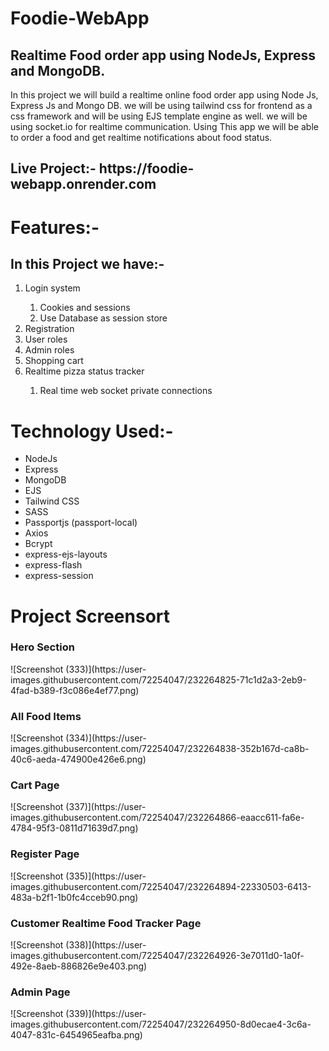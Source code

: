 # Foodie-WebApp
<h2>Realtime Food order app using NodeJs, Express and MongoDB.</h2>
<p>In this project we will build a realtime online food order app using Node Js, Express Js and Mongo DB. we will be using tailwind css for frontend as a css framework and will be using EJS template engine as well. we will be using socket.io for realtime communication. Using This app we will be able to order a food and get realtime notifications about food status.</p>

<h2>Live Project:- https://foodie-webapp.onrender.com </h2>

<h1>Features:-</h1>
<h2>In this Project we have:-</h2> 
<ol>
    <li>Login system</li>
        <ol>
            <li>Cookies and sessions</li>
            <li>Use Database as session store</li>
        </ol>
    <li>Registration</li> 
    <li>User roles</li>
    <li>Admin roles</li>
    <li>Shopping cart</li> 
    <li>Realtime pizza status tracker</li>
        <ol>
            <li>Real time web socket private connections</li>
        </ol>
</ol>

<h1>Technology Used:-</h1>
<ul>
<li>NodeJs</li>
<li>Express</li>
<li>MongoDB</li>
<li>EJS</li>
<li>Tailwind CSS</li>
<li>SASS</li>
<li>Passportjs (passport-local)</li>
<li>Axios</li>
<li>Bcrypt</li>
<li>express-ejs-layouts</li>
<li>express-flash</li>
<li>express-session</li>
</ul>

<h1>Project Screensort</h1>
<h3>Hero Section</h3>
![Screenshot (333)](https://user-images.githubusercontent.com/72254047/232264825-71c1d2a3-2eb9-4fad-b389-f3c086e4ef77.png)

<h3>All Food Items</h3>
![Screenshot (334)](https://user-images.githubusercontent.com/72254047/232264838-352b167d-ca8b-40c6-aeda-474900e426e6.png)

<h3>Cart Page</h3>
![Screenshot (337)](https://user-images.githubusercontent.com/72254047/232264866-eaacc611-fa6e-4784-95f3-0811d71639d7.png)

<h3>Register Page</h3>
![Screenshot (335)](https://user-images.githubusercontent.com/72254047/232264894-22330503-6413-483a-b2f1-1b0fc4cceb90.png)

<h3>Customer Realtime Food Tracker Page</h3>
![Screenshot (338)](https://user-images.githubusercontent.com/72254047/232264926-3e7011d0-1a0f-492e-8aeb-886826e9e403.png)

<h3>Admin Page</h3>
![Screenshot (339)](https://user-images.githubusercontent.com/72254047/232264950-8d0ecae4-3c6a-4047-831c-6454965eafba.png)
